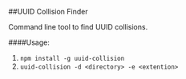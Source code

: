 ##UUID Collision Finder

Command line tool to find UUID collisions.

####Usage:
1. `npm install -g uuid-collision`
2. `uuid-collision -d <directory> -e <extention>`

